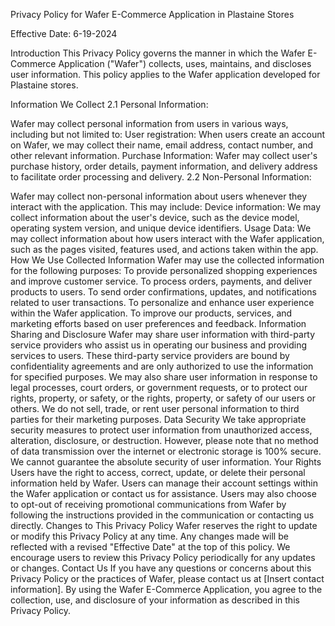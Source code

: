 Privacy Policy for Wafer E-Commerce Application in Plastaine Stores

Effective Date: 6-19-2024

Introduction
This Privacy Policy governs the manner in which the Wafer E-Commerce Application ("Wafer") collects, uses, maintains, and discloses user information. This policy applies to the Wafer application developed for Plastaine stores.

Information We Collect
2.1 Personal Information:

Wafer may collect personal information from users in various ways, including but not limited to:
User registration: When users create an account on Wafer, we may collect their name, email address, contact number, and other relevant information.
Purchase Information: Wafer may collect user's purchase history, order details, payment information, and delivery address to facilitate order processing and delivery.
2.2 Non-Personal Information:

Wafer may collect non-personal information about users whenever they interact with the application. This may include:
Device information: We may collect information about the user's device, such as the device model, operating system version, and unique device identifiers.
Usage Data: We may collect information about how users interact with the Wafer application, such as the pages visited, features used, and actions taken within the app.
How We Use Collected Information
Wafer may use the collected information for the following purposes:
To provide personalized shopping experiences and improve customer service.
To process orders, payments, and deliver products to users.
To send order confirmations, updates, and notifications related to user transactions.
To personalize and enhance user experience within the Wafer application.
To improve our products, services, and marketing efforts based on user preferences and feedback.
Information Sharing and Disclosure
Wafer may share user information with third-party service providers who assist us in operating our business and providing services to users. These third-party service providers are bound by confidentiality agreements and are only authorized to use the information for specified purposes.
We may also share user information in response to legal processes, court orders, or government requests, or to protect our rights, property, or safety, or the rights, property, or safety of our users or others.
We do not sell, trade, or rent user personal information to third parties for their marketing purposes.
Data Security
We take appropriate security measures to protect user information from unauthorized access, alteration, disclosure, or destruction.
However, please note that no method of data transmission over the internet or electronic storage is 100% secure. We cannot guarantee the absolute security of user information.
Your Rights
Users have the right to access, correct, update, or delete their personal information held by Wafer. Users can manage their account settings within the Wafer application or contact us for assistance.
Users may also choose to opt-out of receiving promotional communications from Wafer by following the instructions provided in the communication or contacting us directly.
Changes to This Privacy Policy
Wafer reserves the right to update or modify this Privacy Policy at any time. Any changes made will be reflected with a revised "Effective Date" at the top of this policy.
We encourage users to review this Privacy Policy periodically for any updates or changes.
Contact Us
If you have any questions or concerns about this Privacy Policy or the practices of Wafer, please contact us at [Insert contact information].
By using the Wafer E-Commerce Application, you agree to the collection, use, and disclosure of your information as described in this Privacy Policy.
